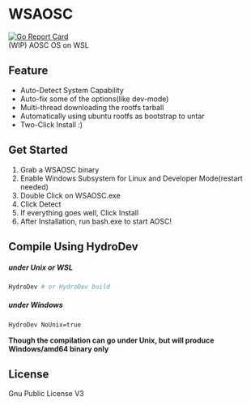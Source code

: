 # WSAOSC
[![Go Report Card](https://goreportcard.com/badge/github.com/LER0ever/WSAOSC)](https://goreportcard.com/report/github.com/LER0ever/WSAOSC)  
(WIP) AOSC OS on WSL

## Feature
- Auto-Detect System Capability
- Auto-fix some of the options(like dev-mode)
- Multi-thread downloading the rootfs tarball
- Automatically using ubuntu rootfs as bootstrap to untar
- Two-Click Install :)

## Get Started
1. Grab a WSAOSC binary
2. Enable Windows Subsystem for Linux and Developer Mode(restart needed)
3. Double Click on WSAOSC.exe
4. Click Detect
5. If everything goes well, Click Install
6. After Installation, run bash.exe to start AOSC!

## Compile Using HydroDev 
##### under Unix or WSL
```bash
HydroDev # or HydroDev build
```
##### under Windows
```bash
HydroDev NoUnix=true
```

**Though the compilation can go under Unix, but will produce Windows/amd64 binary only**

## License
Gnu Public License V3
